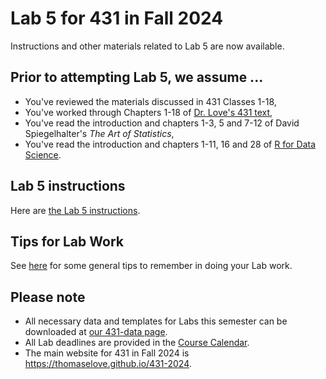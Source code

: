 # Lab 5 for 431 in Fall 2024

Instructions and other materials related to Lab 5 are now available.

## Prior to attempting Lab 5, we assume ...

- You've reviewed the materials discussed in 431 Classes 1-18, 
- You've worked through Chapters 1-18 of [Dr. Love's 431 text](https://thomaselove.github.io/431-book/),
- You've read the introduction and chapters 1-3, 5 and 7-12 of David Spiegelhalter's *The Art of Statistics*,
- You've read the introduction and chapters 1-11, 16 and 28 of [R for Data Science](https://r4ds.hadley.nz/).

## Lab 5 instructions

Here are [the Lab 5 instructions](https://github.com/THOMASELOVE/431-labs-2024/blob/main/lab5/431-lab5.pdf).

## Tips for Lab Work

See [here](https://github.com/THOMASELOVE/431-labs-2024/blob/main/tips.md) for some general tips to remember in doing your Lab work.


## Please note

- All necessary data and templates for Labs this semester can be downloaded at [our 431-data page](https://github.com/THOMASELOVE/431-data).
- All Lab deadlines are provided in the [Course Calendar](https://thomaselove.github.io/431-2025/calendar.html).
- The main website for 431 in Fall 2024 is <https://thomaselove.github.io/431-2024>.
